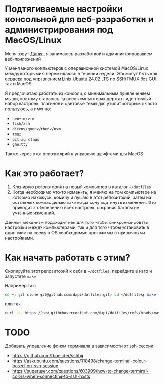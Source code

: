 # Подтягиваемые настройки консольной для веб-разработки и администрирования под MacOS/Linux

Меня зовут [Данил](https://pismenny.ru), я занимаюсь разработкой и администрированием веб-приложений. 

У меня много компьютеров с операционной системой MacOS/Linux между которыми я
перемещаюсь в течении недели. Это могут быть как сервера под управлением Linix
Ubuntu 24.02 LTS по SSH/TMUX без GUI, так и MacOS.

Я предпочитаю работать из консоли, с минимальным привлечением мыши, поэтому cтараюсь на всех компьютерах 
держать идентичный набор настроек, плагинов и цветовые темы для утилит которым я часто пользуюсь, а именно:

* `neovim/vim`
* `fish/zsh`
* `direnv/goenv/rbenv/nvm`
* `tmux`
* `git`, `ag`, `ctags`
* `ghostty`

Также через этот репозиторий я управляю шрифтами для MacOS.

# Как это работает?

1. Клонирую репоизторий на новый компьютер в каталог `~/dotfiles`
2. Когда необходимо что-то изменить, я меняю на том компьютере на котормо нахожусь, комичу и пушаю в
этот репозиторий, затем на остальных компах делаю `make` когда хочу подтянуть изменения. Это приводит к обновлению
всех настроек, сохраняя бакапы не учтенных изменний.

Данный механизм подоходит как для того чтобы синхронизировать настройки между
компьютерами, так и для того чтобы установить в один клик на свежую OS необходимые
программы с привычными настройками.

# Как начать работать с этим?

Скопируйте этот репозиторий к себе в `~/dotfiles`, перейдите в него и запустите `make`

Например так:

```sh
cd ~; git clone git@github.com:dapi/dotfiles.git; cd ~/dotfiles; make
```

или так:

```sh
curl -o- https://raw.githubusercontent.com/dapi/dotfiles/refs/heads/master/scripts/install.sh | bash
```

# TODO

Добавить управление фоном терминала в зависимости от ssh-сессии

* https://github.com/fboender/sshbg
* https://askubuntu.com/questions/310498/change-terminal-colour-based-on-ssh-session
* https://superuser.com/questions/603909/how-to-change-terminal-colors-when-connecting-to-ssh-hosts
